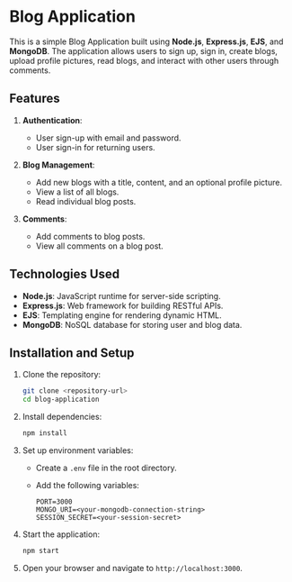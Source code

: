 # Blog Application

This is a simple Blog Application built using **Node.js**, **Express.js**, **EJS**, and **MongoDB**. The application allows users to sign up, sign in, create blogs, upload profile pictures, read blogs, and interact with other users through comments.

## Features

1. **Authentication**:
   - User sign-up with email and password.
   - User sign-in for returning users.

2. **Blog Management**:
   - Add new blogs with a title, content, and an optional profile picture.
   - View a list of all blogs.
   - Read individual blog posts.

3. **Comments**:
   - Add comments to blog posts.
   - View all comments on a blog post.

## Technologies Used

- **Node.js**: JavaScript runtime for server-side scripting.
- **Express.js**: Web framework for building RESTful APIs.
- **EJS**: Templating engine for rendering dynamic HTML.
- **MongoDB**: NoSQL database for storing user and blog data.

## Installation and Setup

1. Clone the repository:

   ```bash
   git clone <repository-url>
   cd blog-application
   ```

2. Install dependencies:

   ```bash
   npm install
   ```

3. Set up environment variables:
   - Create a `.env` file in the root directory.
   - Add the following variables:

     ```env
     PORT=3000
     MONGO_URI=<your-mongodb-connection-string>
     SESSION_SECRET=<your-session-secret>
     ```

4. Start the application:

   ```bash
   npm start
   ```

5. Open your browser and navigate to `http://localhost:3000`.
